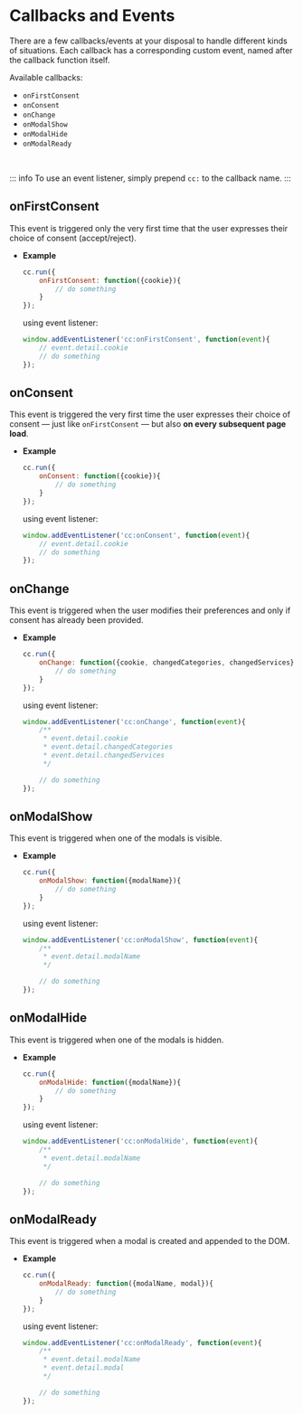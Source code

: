 # Callbacks and Events
There are a few callbacks/events at your disposal to handle different kinds of situations. Each callback has a corresponding custom event, named after the callback function itself.

Available callbacks:

- `onFirstConsent`
- `onConsent`
- `onChange`
- `onModalShow`
- `onModalHide`
- `onModalReady`

<br>

::: info
To use an event listener, simply prepend `cc:` to the callback name.
:::

## onFirstConsent
This event is triggered only the very first time that the user expresses their choice of consent (accept/reject).

- **Example** <br>

    ```javascript
    cc.run({
        onFirstConsent: function({cookie}){
            // do something
        }
    });
    ```

    using event listener:
    ```javascript
    window.addEventListener('cc:onFirstConsent', function(event){
        // event.detail.cookie
        // do something
    });
    ```

## onConsent
This event is triggered the very first time the user expresses their choice of consent — just like `onFirstConsent` — but also **on every subsequent page load**.

- **Example** <br>

    ```javascript
    cc.run({
        onConsent: function({cookie}){
            // do something
        }
    });
    ```

    using event listener:
    ```javascript
    window.addEventListener('cc:onConsent', function(event){
        // event.detail.cookie
        // do something
    });
    ```

## onChange
This event is triggered when the user modifies their preferences and only if consent has already been provided.

- **Example** <br>

    ```javascript
    cc.run({
        onChange: function({cookie, changedCategories, changedServices}){
            // do something
        }
    });
    ```

    using event listener:
    ```javascript
    window.addEventListener('cc:onChange', function(event){
        /**
         * event.detail.cookie
         * event.detail.changedCategories
         * event.detail.changedServices
         */

        // do something
    });
    ```

## onModalShow
This event is triggered when one of the modals is visible.

- **Example** <br>

    ```javascript
    cc.run({
        onModalShow: function({modalName}){
            // do something
        }
    });
    ```

    using event listener:
    ```javascript
    window.addEventListener('cc:onModalShow', function(event){
        /**
         * event.detail.modalName
         */

        // do something
    });
    ```

## onModalHide
This event is triggered when one of the modals is hidden.

- **Example** <br>

    ```javascript
    cc.run({
        onModalHide: function({modalName}){
            // do something
        }
    });
    ```

    using event listener:
    ```javascript
    window.addEventListener('cc:onModalHide', function(event){
        /**
         * event.detail.modalName
         */

        // do something
    });
    ```

## onModalReady
This event is triggered when a modal is created and appended to the DOM.

- **Example** <br>

    ```javascript
    cc.run({
        onModalReady: function({modalName, modal}){
            // do something
        }
    });
    ```

    using event listener:
    ```javascript
    window.addEventListener('cc:onModalReady', function(event){
        /**
         * event.detail.modalName
         * event.detail.modal
         */

        // do something
    });
    ```

